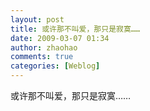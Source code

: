 ```yaml
---
layout: post
title: 或许那不叫爱，那只是寂寞……
date: 2009-03-07 01:34
author: zhaohao
comments: true
categories: [Weblog]
---
```

或许那不叫爱，那只是寂寞……
